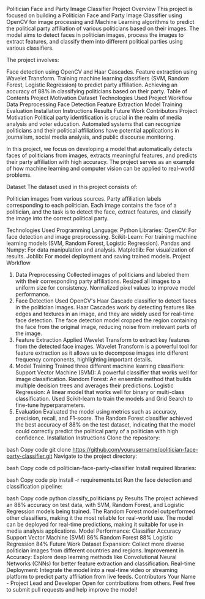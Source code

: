 Politician Face and Party Image Classifier
Project Overview
This project is focused on building a Politician Face and Party Image Classifier using OpenCV for image processing and Machine Learning algorithms to predict the political party affiliation of various politicians based on their images. The model aims to detect faces in politician images, process the images to extract features, and classify them into different political parties using various classifiers.

The project involves:

Face detection using OpenCV and Haar Cascades.
Feature extraction using Wavelet Transform.
Training machine learning classifiers (SVM, Random Forest, Logistic Regression) to predict party affiliation.
Achieving an accuracy of 88% in classifying politicians based on their party.
Table of Contents
Project Motivation
Dataset
Technologies Used
Project Workflow
Data Preprocessing
Face Detection
Feature Extraction
Model Training
Evaluation
Installation Instructions
Results
Future Work
Contributors
Project Motivation
Political party identification is crucial in the realm of media analysis and voter education. Automated systems that can recognize politicians and their political affiliations have potential applications in journalism, social media analysis, and public discourse monitoring.

In this project, we focus on developing a model that automatically detects faces of politicians from images, extracts meaningful features, and predicts their party affiliation with high accuracy. The project serves as an example of how machine learning and computer vision can be applied to real-world problems.

Dataset
The dataset used in this project consists of:

Politician images from various sources.
Party affiliation labels corresponding to each politician.
Each image contains the face of a politician, and the task is to detect the face, extract features, and classify the image into the correct political party.

Technologies Used
Programming Language: Python
Libraries:
OpenCV: For face detection and image preprocessing.
Scikit-Learn: For training machine learning models (SVM, Random Forest, Logistic Regression).
Pandas and Numpy: For data manipulation and analysis.
Matplotlib: For visualization of results.
Joblib: For model deployment and saving trained models.
Project Workflow
1. Data Preprocessing
Collected images of politicians and labeled them with their corresponding party affiliations.
Resized all images to a uniform size for consistency.
Normalized pixel values to improve model performance.
2. Face Detection
Used OpenCV's Haar Cascade classifier to detect faces in the politician images.
Haar Cascades work by detecting features like edges and textures in an image, and they are widely used for real-time face detection.
The face detection model cropped the region containing the face from the original image, reducing noise from irrelevant parts of the image.
3. Feature Extraction
Applied Wavelet Transform to extract key features from the detected face images.
Wavelet Transform is a powerful tool for feature extraction as it allows us to decompose images into different frequency components, highlighting important details.
4. Model Training
Trained three different machine learning classifiers:
Support Vector Machine (SVM): A powerful classifier that works well for image classification.
Random Forest: An ensemble method that builds multiple decision trees and averages their predictions.
Logistic Regression: A linear model that works well for binary or multi-class classification.
Used Scikit-learn to train the models and Grid Search to fine-tune hyperparameters.
5. Evaluation
Evaluated the model using metrics such as accuracy, precision, recall, and F1-score.
The Random Forest classifier achieved the best accuracy of 88% on the test dataset, indicating that the model could correctly predict the political party of a politician with high confidence.
Installation Instructions
Clone the repository:

bash
Copy code
git clone https://github.com/yourusername/politician-face-party-classifier.git
Navigate to the project directory:

bash
Copy code
cd politician-face-party-classifier
Install required libraries:

bash
Copy code
pip install -r requirements.txt
Run the face detection and classification pipeline:

bash
Copy code
python classify_politicians.py
Results
The project achieved an 88% accuracy on test data, with SVM, Random Forest, and Logistic Regression models being trained.
The Random Forest model outperformed other classifiers, making it the most reliable for real-world use.
The model can be deployed for real-time predictions, making it suitable for use in media analysis applications.
Model Performance:
Classifier	Accuracy
Support Vector Machine (SVM)	86%
Random Forest	88%
Logistic Regression	84%
Future Work
Dataset Expansion: Collect more diverse politician images from different countries and regions.
Improvement in Accuracy: Explore deep learning methods like Convolutional Neural Networks (CNNs) for better feature extraction and classification.
Real-time Deployment: Integrate the model into a real-time video or streaming platform to predict party affiliation from live feeds.
Contributors
Your Name - Project Lead and Developer
Open for contributions from others. Feel free to submit pull requests and help improve the model!
